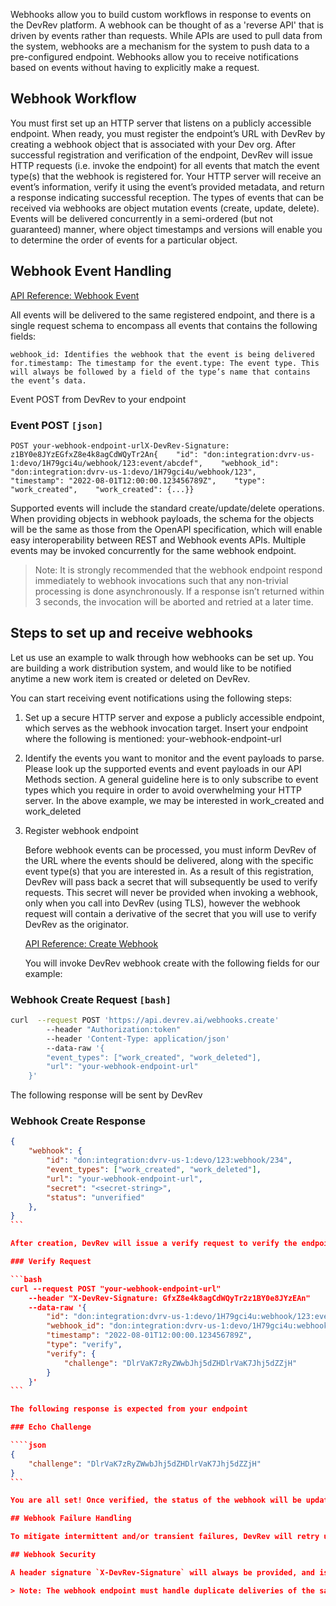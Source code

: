 Webhooks allow you to build custom workflows in response to events on the DevRev platform. A webhook can be thought of as a 'reverse API' that is driven by events rather than requests. While APIs are used to pull data from the system, webhooks are a mechanism for the system to push data to a pre-configured endpoint. Webhooks allow you to receive notifications based on events without having to explicitly make a request.

## Webhook Workflow[​](#webhook-workflow "Direct link to Webhook Workflow")

You must first set up an HTTP server that listens on a publicly accessible endpoint. When ready, you must register the endpoint’s URL with DevRev by creating a webhook object that is associated with your Dev org. After successful registration and verification of the endpoint, DevRev will issue HTTP requests (i.e. invoke the endpoint) for all events that match the event type(s) that the webhook is registered for. Your HTTP server will receive an event’s information, verify it using the event’s provided metadata, and return a response indicating successful reception. The types of events that can be received via webhooks are object mutation events (create, update, delete). Events will be delivered concurrently in a semi-ordered (but not guaranteed) manner, where object timestamps and versions will enable you to determine the order of events for a particular object.

## Webhook Event Handling[​](#webhook-event-handling "Direct link to Webhook Event Handling")

[API Reference: Webhook Event](https://devrev.docs.buildwithfern.com/api-reference/webhooks/create)

All events will be delivered to the same registered endpoint, and there is a single request schema to encompass all events that contains the following fields:

    webhook_id: Identifies the webhook that the event is being delivered for.timestamp: The timestamp for the event.type: The event type. This will always be followed by a field of the type’s name that contains the event’s data.

Event POST from DevRev to your endpoint

### Event POST `[json]`[​](#event-post-json "Direct link to event-post-json")

    POST your-webhook-endpoint-urlX-DevRev-Signature: z1BY0e8JYzEGfxZ8e4k8agCdWQyTr2An{    "id": "don:integration:dvrv-us-1:devo/1H79gci4u/webhook/123:event/abcdef",    "webhook_id": "don:integration:dvrv-us-1:devo/1H79gci4u/webhook/123",    "timestamp": "2022-08-01T12:00:00.123456789Z",    "type": "work_created",    "work_created": {...}}

Supported events will include the standard create/update/delete operations. When providing objects in webhook payloads, the schema for the objects will be the same as those from the OpenAPI specification, which will enable easy interoperability between REST and Webhook events APIs. Multiple events may be invoked concurrently for the same webhook endpoint.

> Note: It is strongly recommended that the webhook endpoint respond immediately to webhook invocations such that any non-trivial processing is done asynchronously. If a response isn’t returned within 3 seconds, the invocation will be aborted and retried at a later time.

## Steps to set up and receive webhooks[​](#steps-to-set-up-and-receive-webhooks "Direct link to Steps to set up and receive webhooks")

Let us use an example to walk through how webhooks can be set up. You are building a work distribution system, and would like to be notified anytime a new work item is created or deleted on DevRev.

You can start receiving event notifications using the following steps:

1.  Set up a secure HTTP server and expose a publicly accessible endpoint, which serves as the webhook invocation target. Insert your endpoint where the following is mentioned: your-webhook-endpoint-url
2.  Identify the events you want to monitor and the event payloads to parse. Please look up the supported events and event payloads in our API Methods section. A general guideline here is to only subscribe to event types which you require in order to avoid overwhelming your HTTP server. In the above example, we may be interested in work_created and work_deleted
3.  Register webhook endpoint

    Before webhook events can be processed, you must inform DevRev of the URL where the events should be delivered, along with the specific event type(s) that you are interested in. As a result of this registration, DevRev will pass back a secret that will subsequently be used to verify requests. This secret will never be provided when invoking a webhook, only when you call into DevRev (using TLS), however the webhook request will contain a derivative of the secret that you will use to verify DevRev as the originator.

    [API Reference: Create Webhook](https://devrev.ai/docs/apis/methods#/operations/webhooks-create)

    You will invoke DevRev webhook create with the following fields for our example:

### Webhook Create Request `[bash]`[​](#webhook-create-request-bash "Direct link to webhook-create-request-bash")

```bash
curl  --request POST 'https://api.devrev.ai/webhooks.create'
        --header "Authorization:token"
        --header 'Content-Type: application/json'
        --data-raw '{
        "event_types": ["work_created", "work_deleted"],
        "url": "your-webhook-endpoint-url"
    }'
```

The following response will be sent by DevRev

### Webhook Create Response

`````json
{
    "webhook": {
        "id": "don:integration:dvrv-us-1:devo/123:webhook/234",
        "event_types": ["work_created", "work_deleted"],
        "url": "your-webhook-endpoint-url",
        "secret": "<secret-string>",
        "status": "unverified"
    },
}
```

After creation, DevRev will issue a verify request to verify the endpoint is reachable and was intentionally created by the owner (i.e. not a malicious client using a URL that they don’t own). To perform a successful verification, your endpoint must echo the provided challenge within 3 mins of the Create Request:

### Verify Request

```bash
curl --request POST "your-webhook-endpoint-url"
    --header "X-DevRev-Signature: GfxZ8e4k8agCdWQyTr2z1BY0e8JYzEAn"
    --data-raw '{
        "id": "don:integration:dvrv-us-1:devo/1H79gci4u:webhook/123:event/abcdef",
        "webhook_id": "don:integration:dvrv-us-1:devo/1H79gci4u:webhook/123",
        "timestamp": "2022-08-01T12:00:00.123456789Z",
        "type": "verify",
        "verify": {
            "challenge": "DlrVaK7zRyZWwbJhj5dZHDlrVaK7Jhj5dZZjH"
        }
    }'
```

The following response is expected from your endpoint

### Echo Challenge

````json
{
    "challenge": "DlrVaK7zRyZWwbJhj5dZHDlrVaK7Jhj5dZZjH"
}
```

You are all set! Once verified, the status of the webhook will be updated to be active and DevRev will begin delivering the subscribed events to the webhook endpoint. The APIs for standard CRUDL behavior for webhooks can be found in the API methods section.

## Webhook Failure Handling

To mitigate intermittent and/or transient failures, DevRev will retry unacknowledged webhooks invocations. By default, three attempts will be made: the first immediately, the second after a 30-second delay, and the third after a three-minute delay. If sustained failures are encountered, the webhook service will mark the webhook endpoint to be in a degraded state and it’ll fail any queued events without invocation attempts. When in this state, verify requests will be restarted to determine when the endpoint becomes healthy again and eventually promoted back to the active state.

## Webhook Security

A header signature `X-DevRev-Signature` will always be provided, and is a hash-based message authentication code (HMAC) utilizing SHA256 consisting of the secret as the key and the raw request payload as the message. Any adversary that intercepts and modifies the request will be unable to reproduce the proper signature, and therefore should be discarded by the webhook endpoint. Note that this method is still subject to replay attacks, such that an adversary could intercept the request and replay it at different points in time, however the timestamp should be used to validate the proximity of the request and be discarded if stale.

> Note: The webhook endpoint must handle duplicate deliveries of the same event.
`````
